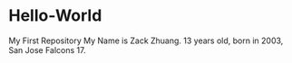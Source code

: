 # Hello-World
My First Repository
My Name is Zack Zhuang. 13 years old, born in 2003, San Jose Falcons 17.
